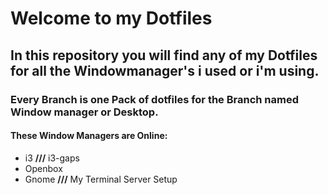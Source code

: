 # Welcome to my Dotfiles
## In this repository you will find any of my Dotfiles for all the Windowmanager's i used or i'm using.

### Every Branch is one Pack of dotfiles for the Branch named Window manager or Desktop.

#### These Window Managers are Online:
- i3 <strong>///</strong> i3-gaps
- Openbox
- Gnome <strong>///</strong> My Terminal Server Setup